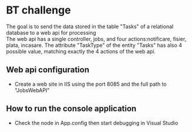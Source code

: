 # BT challenge
The goal is to send the data stored in the table "Tasks" of a relational database to a web api for processing\
The web api has a single controller, jobs, and four actions:notificare, fisier, plata, incasare. The attribute "TaskType" of the entity "Tasks" has also 4 possible value, matching exactly the 4 actions of the web api.  
## Web api configuration
* Create a web site in IIS using the port 8085 and the full path to "JobsWebAPI" 
## How to run the console application
* Check the <appSettings> node in App.config then start debugging in Visual Studio 